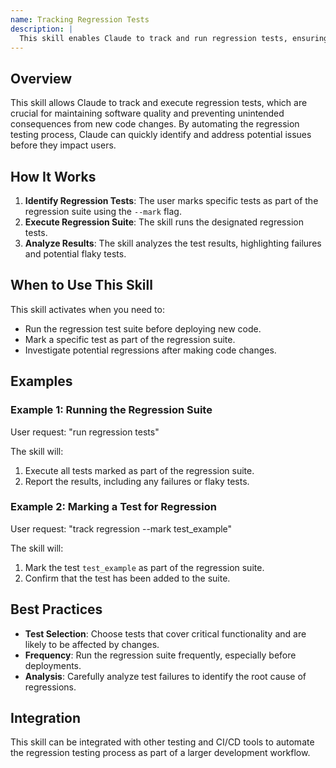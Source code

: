 ```yaml
---
name: Tracking Regression Tests
description: |
  This skill enables Claude to track and run regression tests, ensuring new changes don't break existing functionality. It is triggered when the user asks to "track regression", "run regression tests", or uses the shortcut "reg". The skill helps in maintaining code stability by identifying critical tests, automating their execution, and analyzing the impact of changes. It also provides insights into test history and identifies flaky tests. The skill uses the `regression-test-tracker` plugin.
---
```


## Overview

This skill allows Claude to track and execute regression tests, which are crucial for maintaining software quality and preventing unintended consequences from new code changes. By automating the regression testing process, Claude can quickly identify and address potential issues before they impact users.

## How It Works

1. **Identify Regression Tests**: The user marks specific tests as part of the regression suite using the `--mark` flag.
2. **Execute Regression Suite**: The skill runs the designated regression tests.
3. **Analyze Results**: The skill analyzes the test results, highlighting failures and potential flaky tests.

## When to Use This Skill

This skill activates when you need to:
- Run the regression test suite before deploying new code.
- Mark a specific test as part of the regression suite.
- Investigate potential regressions after making code changes.

## Examples

### Example 1: Running the Regression Suite

User request: "run regression tests"

The skill will:
1. Execute all tests marked as part of the regression suite.
2. Report the results, including any failures or flaky tests.

### Example 2: Marking a Test for Regression

User request: "track regression --mark test_example"

The skill will:
1. Mark the test `test_example` as part of the regression suite.
2. Confirm that the test has been added to the suite.

## Best Practices

- **Test Selection**: Choose tests that cover critical functionality and are likely to be affected by changes.
- **Frequency**: Run the regression suite frequently, especially before deployments.
- **Analysis**: Carefully analyze test failures to identify the root cause of regressions.

## Integration

This skill can be integrated with other testing and CI/CD tools to automate the regression testing process as part of a larger development workflow.